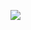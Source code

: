 <!-- # 从入门到精通 -->
<!-- TokenPocket &copy; 2019 -->

![](https://tp-statics.tokenpocket.pro/logo/header-bg.jpg)